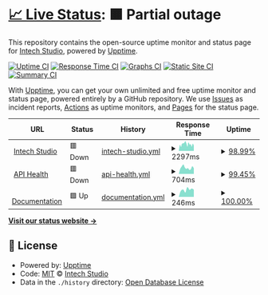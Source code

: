 # [📈 Live Status](https://intechstudio.github.io/uptime): <!--live status--> **🟧 Partial outage**

This repository contains the open-source uptime monitor and status page for [Intech Studio](https://intech.studio), powered by [Upptime](https://github.com/upptime/upptime).

[![Uptime CI](https://github.com/intechstudio/uptime/workflows/Uptime%20CI/badge.svg)](https://github.com/intechstudio/uptime/actions?query=workflow%3A%22Uptime+CI%22)
[![Response Time CI](https://github.com/intechstudio/uptime/workflows/Response%20Time%20CI/badge.svg)](https://github.com/intechstudio/uptime/actions?query=workflow%3A%22Response+Time+CI%22)
[![Graphs CI](https://github.com/intechstudio/uptime/workflows/Graphs%20CI/badge.svg)](https://github.com/intechstudio/uptime/actions?query=workflow%3A%22Graphs+CI%22)
[![Static Site CI](https://github.com/intechstudio/uptime/workflows/Static%20Site%20CI/badge.svg)](https://github.com/intechstudio/uptime/actions?query=workflow%3A%22Static+Site+CI%22)
[![Summary CI](https://github.com/intechstudio/uptime/workflows/Summary%20CI/badge.svg)](https://github.com/intechstudio/uptime/actions?query=workflow%3A%22Summary+CI%22)

With [Upptime](https://upptime.js.org), you can get your own unlimited and free uptime monitor and status page, powered entirely by a GitHub repository. We use [Issues](https://github.com/intechstudio/uptime/issues) as incident reports, [Actions](https://github.com/intechstudio/uptime/actions) as uptime monitors, and [Pages](https://intechstudio.github.io/uptime) for the status page.

<!--start: status pages-->
<!-- This summary is generated by Upptime (https://github.com/upptime/upptime) -->
<!-- Do not edit this manually, your changes will be overwritten -->
<!-- prettier-ignore -->
| URL | Status | History | Response Time | Uptime |
| --- | ------ | ------- | ------------- | ------ |
| <img alt="" src="https://icons.duckduckgo.com/ip3/intech.studio.ico" height="13"> [Intech Studio](https://intech.studio/api/health) | 🟥 Down | [intech-studio.yml](https://github.com/intechstudio/uptime/commits/HEAD/history/intech-studio.yml) | <details><summary><img alt="Response time graph" src="./graphs/intech-studio/response-time-week.png" height="20"> 2297ms</summary><br><a href="https://intechstudio.github.io/uptime/history/intech-studio"><img alt="Response time 704" src="https://img.shields.io/endpoint?url=https%3A%2F%2Fraw.githubusercontent.com%2Fintechstudio%2Fuptime%2FHEAD%2Fapi%2Fintech-studio%2Fresponse-time.json"></a><br><a href="https://intechstudio.github.io/uptime/history/intech-studio"><img alt="24-hour response time 13835" src="https://img.shields.io/endpoint?url=https%3A%2F%2Fraw.githubusercontent.com%2Fintechstudio%2Fuptime%2FHEAD%2Fapi%2Fintech-studio%2Fresponse-time-day.json"></a><br><a href="https://intechstudio.github.io/uptime/history/intech-studio"><img alt="7-day response time 2297" src="https://img.shields.io/endpoint?url=https%3A%2F%2Fraw.githubusercontent.com%2Fintechstudio%2Fuptime%2FHEAD%2Fapi%2Fintech-studio%2Fresponse-time-week.json"></a><br><a href="https://intechstudio.github.io/uptime/history/intech-studio"><img alt="30-day response time 1136" src="https://img.shields.io/endpoint?url=https%3A%2F%2Fraw.githubusercontent.com%2Fintechstudio%2Fuptime%2FHEAD%2Fapi%2Fintech-studio%2Fresponse-time-month.json"></a><br><a href="https://intechstudio.github.io/uptime/history/intech-studio"><img alt="1-year response time 665" src="https://img.shields.io/endpoint?url=https%3A%2F%2Fraw.githubusercontent.com%2Fintechstudio%2Fuptime%2FHEAD%2Fapi%2Fintech-studio%2Fresponse-time-year.json"></a></details> | <details><summary><a href="https://intechstudio.github.io/uptime/history/intech-studio">98.99%</a></summary><a href="https://intechstudio.github.io/uptime/history/intech-studio"><img alt="All-time uptime 99.63%" src="https://img.shields.io/endpoint?url=https%3A%2F%2Fraw.githubusercontent.com%2Fintechstudio%2Fuptime%2FHEAD%2Fapi%2Fintech-studio%2Fuptime.json"></a><br><a href="https://intechstudio.github.io/uptime/history/intech-studio"><img alt="24-hour uptime 99.91%" src="https://img.shields.io/endpoint?url=https%3A%2F%2Fraw.githubusercontent.com%2Fintechstudio%2Fuptime%2FHEAD%2Fapi%2Fintech-studio%2Fuptime-day.json"></a><br><a href="https://intechstudio.github.io/uptime/history/intech-studio"><img alt="7-day uptime 98.99%" src="https://img.shields.io/endpoint?url=https%3A%2F%2Fraw.githubusercontent.com%2Fintechstudio%2Fuptime%2FHEAD%2Fapi%2Fintech-studio%2Fuptime-week.json"></a><br><a href="https://intechstudio.github.io/uptime/history/intech-studio"><img alt="30-day uptime 99.29%" src="https://img.shields.io/endpoint?url=https%3A%2F%2Fraw.githubusercontent.com%2Fintechstudio%2Fuptime%2FHEAD%2Fapi%2Fintech-studio%2Fuptime-month.json"></a><br><a href="https://intechstudio.github.io/uptime/history/intech-studio"><img alt="1-year uptime 99.55%" src="https://img.shields.io/endpoint?url=https%3A%2F%2Fraw.githubusercontent.com%2Fintechstudio%2Fuptime%2FHEAD%2Fapi%2Fintech-studio%2Fuptime-year.json"></a></details>
| <img alt="" src="https://icons.duckduckgo.com/ip3/hq.intech.studio.ico" height="13"> [API Health](https://hq.intech.studio/healthz) | 🟥 Down | [api-health.yml](https://github.com/intechstudio/uptime/commits/HEAD/history/api-health.yml) | <details><summary><img alt="Response time graph" src="./graphs/api-health/response-time-week.png" height="20"> 704ms</summary><br><a href="https://intechstudio.github.io/uptime/history/api-health"><img alt="Response time 530" src="https://img.shields.io/endpoint?url=https%3A%2F%2Fraw.githubusercontent.com%2Fintechstudio%2Fuptime%2FHEAD%2Fapi%2Fapi-health%2Fresponse-time.json"></a><br><a href="https://intechstudio.github.io/uptime/history/api-health"><img alt="24-hour response time 1163" src="https://img.shields.io/endpoint?url=https%3A%2F%2Fraw.githubusercontent.com%2Fintechstudio%2Fuptime%2FHEAD%2Fapi%2Fapi-health%2Fresponse-time-day.json"></a><br><a href="https://intechstudio.github.io/uptime/history/api-health"><img alt="7-day response time 704" src="https://img.shields.io/endpoint?url=https%3A%2F%2Fraw.githubusercontent.com%2Fintechstudio%2Fuptime%2FHEAD%2Fapi%2Fapi-health%2Fresponse-time-week.json"></a><br><a href="https://intechstudio.github.io/uptime/history/api-health"><img alt="30-day response time 563" src="https://img.shields.io/endpoint?url=https%3A%2F%2Fraw.githubusercontent.com%2Fintechstudio%2Fuptime%2FHEAD%2Fapi%2Fapi-health%2Fresponse-time-month.json"></a><br><a href="https://intechstudio.github.io/uptime/history/api-health"><img alt="1-year response time 522" src="https://img.shields.io/endpoint?url=https%3A%2F%2Fraw.githubusercontent.com%2Fintechstudio%2Fuptime%2FHEAD%2Fapi%2Fapi-health%2Fresponse-time-year.json"></a></details> | <details><summary><a href="https://intechstudio.github.io/uptime/history/api-health">99.45%</a></summary><a href="https://intechstudio.github.io/uptime/history/api-health"><img alt="All-time uptime 99.87%" src="https://img.shields.io/endpoint?url=https%3A%2F%2Fraw.githubusercontent.com%2Fintechstudio%2Fuptime%2FHEAD%2Fapi%2Fapi-health%2Fuptime.json"></a><br><a href="https://intechstudio.github.io/uptime/history/api-health"><img alt="24-hour uptime 99.99%" src="https://img.shields.io/endpoint?url=https%3A%2F%2Fraw.githubusercontent.com%2Fintechstudio%2Fuptime%2FHEAD%2Fapi%2Fapi-health%2Fuptime-day.json"></a><br><a href="https://intechstudio.github.io/uptime/history/api-health"><img alt="7-day uptime 99.45%" src="https://img.shields.io/endpoint?url=https%3A%2F%2Fraw.githubusercontent.com%2Fintechstudio%2Fuptime%2FHEAD%2Fapi%2Fapi-health%2Fuptime-week.json"></a><br><a href="https://intechstudio.github.io/uptime/history/api-health"><img alt="30-day uptime 99.87%" src="https://img.shields.io/endpoint?url=https%3A%2F%2Fraw.githubusercontent.com%2Fintechstudio%2Fuptime%2FHEAD%2Fapi%2Fapi-health%2Fuptime-month.json"></a><br><a href="https://intechstudio.github.io/uptime/history/api-health"><img alt="1-year uptime 99.87%" src="https://img.shields.io/endpoint?url=https%3A%2F%2Fraw.githubusercontent.com%2Fintechstudio%2Fuptime%2FHEAD%2Fapi%2Fapi-health%2Fuptime-year.json"></a></details>
| <img alt="" src="https://icons.duckduckgo.com/ip3/grid-documentation.onrender.com.ico" height="13"> [Documentation](https://grid-documentation.onrender.com/) | 🟩 Up | [documentation.yml](https://github.com/intechstudio/uptime/commits/HEAD/history/documentation.yml) | <details><summary><img alt="Response time graph" src="./graphs/documentation/response-time-week.png" height="20"> 246ms</summary><br><a href="https://intechstudio.github.io/uptime/history/documentation"><img alt="Response time 268" src="https://img.shields.io/endpoint?url=https%3A%2F%2Fraw.githubusercontent.com%2Fintechstudio%2Fuptime%2FHEAD%2Fapi%2Fdocumentation%2Fresponse-time.json"></a><br><a href="https://intechstudio.github.io/uptime/history/documentation"><img alt="24-hour response time 251" src="https://img.shields.io/endpoint?url=https%3A%2F%2Fraw.githubusercontent.com%2Fintechstudio%2Fuptime%2FHEAD%2Fapi%2Fdocumentation%2Fresponse-time-day.json"></a><br><a href="https://intechstudio.github.io/uptime/history/documentation"><img alt="7-day response time 246" src="https://img.shields.io/endpoint?url=https%3A%2F%2Fraw.githubusercontent.com%2Fintechstudio%2Fuptime%2FHEAD%2Fapi%2Fdocumentation%2Fresponse-time-week.json"></a><br><a href="https://intechstudio.github.io/uptime/history/documentation"><img alt="30-day response time 199" src="https://img.shields.io/endpoint?url=https%3A%2F%2Fraw.githubusercontent.com%2Fintechstudio%2Fuptime%2FHEAD%2Fapi%2Fdocumentation%2Fresponse-time-month.json"></a><br><a href="https://intechstudio.github.io/uptime/history/documentation"><img alt="1-year response time 253" src="https://img.shields.io/endpoint?url=https%3A%2F%2Fraw.githubusercontent.com%2Fintechstudio%2Fuptime%2FHEAD%2Fapi%2Fdocumentation%2Fresponse-time-year.json"></a></details> | <details><summary><a href="https://intechstudio.github.io/uptime/history/documentation">100.00%</a></summary><a href="https://intechstudio.github.io/uptime/history/documentation"><img alt="All-time uptime 99.99%" src="https://img.shields.io/endpoint?url=https%3A%2F%2Fraw.githubusercontent.com%2Fintechstudio%2Fuptime%2FHEAD%2Fapi%2Fdocumentation%2Fuptime.json"></a><br><a href="https://intechstudio.github.io/uptime/history/documentation"><img alt="24-hour uptime 100.00%" src="https://img.shields.io/endpoint?url=https%3A%2F%2Fraw.githubusercontent.com%2Fintechstudio%2Fuptime%2FHEAD%2Fapi%2Fdocumentation%2Fuptime-day.json"></a><br><a href="https://intechstudio.github.io/uptime/history/documentation"><img alt="7-day uptime 100.00%" src="https://img.shields.io/endpoint?url=https%3A%2F%2Fraw.githubusercontent.com%2Fintechstudio%2Fuptime%2FHEAD%2Fapi%2Fdocumentation%2Fuptime-week.json"></a><br><a href="https://intechstudio.github.io/uptime/history/documentation"><img alt="30-day uptime 100.00%" src="https://img.shields.io/endpoint?url=https%3A%2F%2Fraw.githubusercontent.com%2Fintechstudio%2Fuptime%2FHEAD%2Fapi%2Fdocumentation%2Fuptime-month.json"></a><br><a href="https://intechstudio.github.io/uptime/history/documentation"><img alt="1-year uptime 99.98%" src="https://img.shields.io/endpoint?url=https%3A%2F%2Fraw.githubusercontent.com%2Fintechstudio%2Fuptime%2FHEAD%2Fapi%2Fdocumentation%2Fuptime-year.json"></a></details>

<!--end: status pages-->

[**Visit our status website →**](https://intechstudio.github.io/uptime)

## 📄 License

- Powered by: [Upptime](https://github.com/upptime/upptime)
- Code: [MIT](./LICENSE) © [Intech Studio](https://intech.studio)
- Data in the `./history` directory: [Open Database License](https://opendatacommons.org/licenses/odbl/1-0/)
